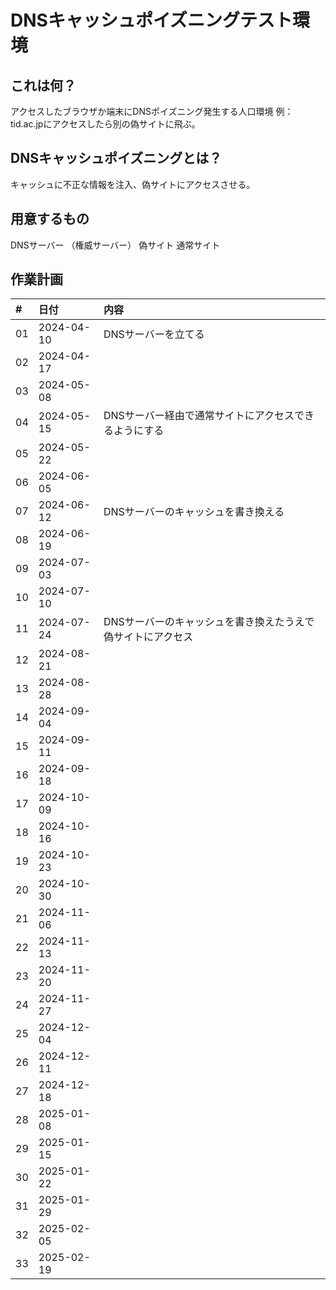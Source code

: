 # DNSキャッシュポイズニングテスト環境

## これは何？

アクセスしたブラウザか端末にDNSポイズニング発生する人口環境
例：tid.ac.jpにアクセスしたら別の偽サイトに飛ぶ。

## DNSキャッシュポイズニングとは？

キャッシュに不正な情報を注入、偽サイトにアクセスさせる。

## 用意するもの

DNSサーバー
（権威サーバー）
偽サイト
通常サイト

## 作業計画

|#    | 日付        |内容 |
|:--- |:---         |:---|
|01   |2024-04-10   |DNSサーバーを立てる|
|02   |2024-04-17   ||
|03   |2024-05-08   ||
|04   |2024-05-15   |DNSサーバー経由で通常サイトにアクセスできるようにする|
|05   |2024-05-22   ||
|06   |2024-06-05   ||
|07   |2024-06-12   |DNSサーバーのキャッシュを書き換える|
|08   |2024-06-19   ||
|09   |2024-07-03   ||
|10   |2024-07-10   ||
|11   |2024-07-24   |DNSサーバーのキャッシュを書き換えたうえで偽サイトにアクセス|
|12   |2024-08-21   ||
|13   |2024-08-28   ||
|14   |2024-09-04   ||
|15   |2024-09-11   ||
|16   |2024-09-18   ||
|17   |2024-10-09   ||
|18   |2024-10-16   ||
|19   |2024-10-23   ||
|20   |2024-10-30   ||
|21   |2024-11-06   ||
|22   |2024-11-13   ||
|23   |2024-11-20   ||
|24   |2024-11-27   ||
|25   |2024-12-04   ||
|26   |2024-12-11   ||
|27   |2024-12-18   ||
|28   |2025-01-08   ||
|29   |2025-01-15   ||
|30   |2025-01-22   ||
|31   |2025-01-29   ||
|32   |2025-02-05   ||
|33   |2025-02-19   ||




